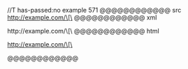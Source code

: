 //T has-passed:no
example 571
@@@@@@@@@@@@ src
<http://example.com/\[\>
@@@@@@@@@@@@ xml
<?xml version="1.0" encoding="UTF-8"?>
<!DOCTYPE document SYSTEM "CommonMark.dtd">
<document xmlns="http://commonmark.org/xml/1.0">
  <paragraph>
    <link destination="http://example.com/\[\" title="">
      <text>http://example.com/\[\</text>
    </link>
  </paragraph>
</document>
@@@@@@@@@@@@ html
<p><a href="http://example.com/%5C%5B%5C">http://example.com/\[\</a></p>
@@@@@@@@@@@@
